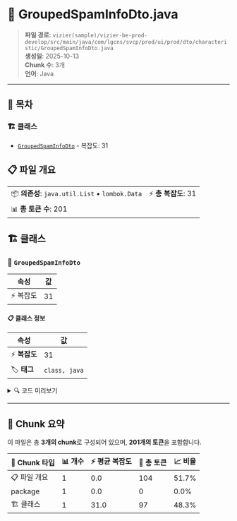 # 📄 GroupedSpamInfoDto.java

> **파일 경로**: `vizier(sample)/vizier-be-prod-develop/src/main/java/com/lgcns/svcp/prod/ui/prod/dto/characteristic/GroupedSpamInfoDto.java`  
> **생성일**: 2025-10-13  
> **Chunk 수**: 3개  
> **언어**: Java
---

## 📑 목차

### 🏗️ 클래스
- [`GroupedSpamInfoDto`](#class-groupedspaminfodto) - 복잡도: 31

## 📋 파일 개요

| | |
|--|--|
| 📦 **의존성**: `java.util.List` • `lombok.Data` | ⚡ **총 복잡도**: 31 |
| 📊 **총 토큰 수**: 201 |  |



## 🏗️ 클래스

### <a id="class-groupedspaminfodto"></a>🎯 `GroupedSpamInfoDto`

| 속성 | 값 |
|------|----|
| ⚡ 복잡도 | 31 |



#### 📋 클래스 정보

| 속성 | 값 |
|------|----|
| ⚡ **복잡도** | 31 || 📍 **라인 범위** | 8-8 |
| 🏷️ **태그** | `class, java` |

<details>
<summary>🔍 코드 미리보기</summary>

```java
public class GroupedSpamInfoDto {
	public GroupedSpamInfoDto(SpamInfoDto spamInfoDto) {
		this.generalDetails = new GeneralDetailFields(spamInfoDto);
		this.additionalParams = new AdditionalParamFields(spamInfoDto);
	}
	private GeneralDetailFields generalDetails;

	@Data
	public static class GeneralDetailFields {
		private String type;
		private String spamCd;
		private String spamNm;
		private String thrsIdfyCd;
		private String lvwuPlcyCd;
//		private List<SpamLvwuPlcyDDto> lvwuPlcyInfoList;
		private String valdStrtDtm;
		private String valdEndDtm;

		public GeneralDetailFields (SpamInfoDto spamInfoDto) {
			this.type = spamInfoDto.getType();
			this.spamCd = spamInfoDto.getSpamCd();
			this.spamNm = spamInfoDto.getSpamNm();
			this.thrsIdfyCd = spamInfoDto.getThrsIdfyCd();
//			this.lv...
```

**Chunk 정보**
- 🆔 **ID**: `da0f39ac52ac`
- 📍 **라인**: 8-8
- 📊 **토큰**: 97
- 🏷️ **태그**: `class, java`

</details>

---





## 🧩 Chunk 요약

이 파일은 총 **3개의 chunk**로 구성되어 있으며, **201개의 토큰**을 포함합니다.

| 🧩 Chunk 타입 | 📊 개수 | ⚡ 평균 복잡도 | 📝 총 토큰 | 📈 비율 |
|---------------|--------|-------------|----------|--------|
| 📋 파일 개요 | 1 | 0.0 | 104 | 51.7% |
| package | 1 | 0.0 | 0 | 0.0% |
| 🏗️ 클래스 | 1 | 31.0 | 97 | 48.3% |

